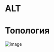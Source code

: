 # ALT
# Топология

![image](https://github.com/angelinaaaan999/ALT/assets/148867770/5db7e6fa-9909-46dc-8086-c0a2970c0bca)


